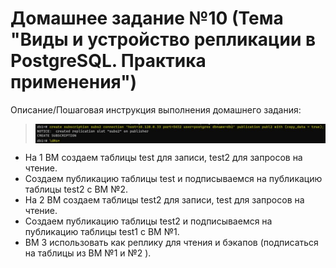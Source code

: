# Домашнее задание №10 (Тема "Виды и устройство репликации в PostgreSQL. Практика применения")

Описание/Пошаговая инструкция выполнения домашнего задания:

> <img src="pic/2_1.JPG" align="center" />

* На 1 ВМ создаем таблицы test для записи, test2 для запросов на чтение.
* Создаем публикацию таблицы test и подписываемся на публикацию таблицы test2 с ВМ №2.
* На 2 ВМ создаем таблицы test2 для записи, test для запросов на чтение.
* Создаем публикацию таблицы test2 и подписываемся на публикацию таблицы test1 с ВМ №1.
* ВМ 3 использовать как реплику для чтения и бэкапов (подписаться на таблицы из ВМ №1 и №2 ).
  
